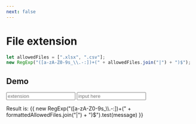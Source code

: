 ```yaml
---
next: false
---
```


# File extension

```js
let allowedFiles = [".xlsx", ".csv"];
new RegExp("([a-zA-Z0-9s_\\.-:])+(" + allowedFiles.join("|") + ")$");
```

<script setup>
import { ref } from 'vue'

const toCamelCase = str => str.replace(/[\._-\s]+(.)?/g, (_, m) => (m ? m.toUpperCase() : ''));
const message = ref('')
const extension = ref('xlsx,csv')

const formattedAllowedFiles = extension.value.split(',').map(t => `.${t}`);


</script>


## Demo
<input v-model="extension" class="input" placeholder="extension" />

<input v-model="message" class="input mt-15" placeholder="input here" />

<p>Result is: {{ new RegExp("([a-zA-Z0-9s_\\.-:])+(" + formattedAllowedFiles.join("|") + ")$").test(message) }}</p>